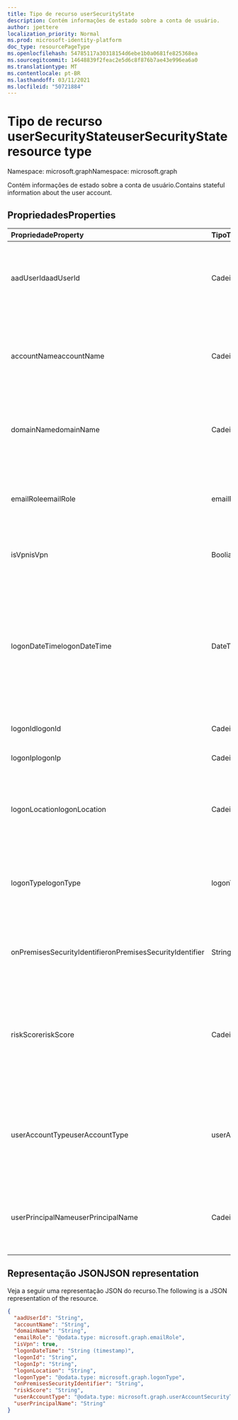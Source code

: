 ```yaml
---
title: Tipo de recurso userSecurityState
description: Contém informações de estado sobre a conta de usuário.
author: jpettere
localization_priority: Normal
ms.prod: microsoft-identity-platform
doc_type: resourcePageType
ms.openlocfilehash: 54785117a30318154d6ebe1b0a0681fe825368ea
ms.sourcegitcommit: 14648839f2feac2e5d6c8f876b7ae43e996ea6a0
ms.translationtype: MT
ms.contentlocale: pt-BR
ms.lasthandoff: 03/11/2021
ms.locfileid: "50721884"
---
```

# <a name="usersecuritystate-resource-type"></a><span data-ttu-id="f37c6-103">Tipo de recurso userSecurityState</span><span class="sxs-lookup"><span data-stu-id="f37c6-103">userSecurityState resource type</span></span>

<span data-ttu-id="f37c6-104">Namespace: microsoft.graph</span><span class="sxs-lookup"><span data-stu-id="f37c6-104">Namespace: microsoft.graph</span></span>

<span data-ttu-id="f37c6-105">Contém informações de estado sobre a conta de usuário.</span><span class="sxs-lookup"><span data-stu-id="f37c6-105">Contains stateful information about the user account.</span></span>

## <a name="properties"></a><span data-ttu-id="f37c6-106">Propriedades</span><span class="sxs-lookup"><span data-stu-id="f37c6-106">Properties</span></span>

| <span data-ttu-id="f37c6-107">Propriedade</span><span class="sxs-lookup"><span data-stu-id="f37c6-107">Property</span></span>   | <span data-ttu-id="f37c6-108">Tipo</span><span class="sxs-lookup"><span data-stu-id="f37c6-108">Type</span></span> |<span data-ttu-id="f37c6-109">Descrição</span><span class="sxs-lookup"><span data-stu-id="f37c6-109">Description</span></span>|
|:---------------|:--------|:----------|
|<span data-ttu-id="f37c6-110">aadUserId</span><span class="sxs-lookup"><span data-stu-id="f37c6-110">aadUserId</span></span>|<span data-ttu-id="f37c6-111">Cadeia de caracteres</span><span class="sxs-lookup"><span data-stu-id="f37c6-111">String</span></span>|<span data-ttu-id="f37c6-112">Identificador de objeto do usuário AAD (GUID) - representa a entidade de usuário físico/de várias contas.</span><span class="sxs-lookup"><span data-stu-id="f37c6-112">AAD User object identifier (GUID) - represents the physical/multi-account user entity.</span></span>|
|<span data-ttu-id="f37c6-113">accountName</span><span class="sxs-lookup"><span data-stu-id="f37c6-113">accountName</span></span>|<span data-ttu-id="f37c6-114">Cadeia de caracteres</span><span class="sxs-lookup"><span data-stu-id="f37c6-114">String</span></span>|<span data-ttu-id="f37c6-115">Nome da conta de usuário (sem domínio do Active Directory ou domínio DNS) - (também chamado `mailNickName` ).</span><span class="sxs-lookup"><span data-stu-id="f37c6-115">Account name of user account (without Active Directory domain or DNS domain) - (also called `mailNickName`).</span></span>|
|<span data-ttu-id="f37c6-116">domainName</span><span class="sxs-lookup"><span data-stu-id="f37c6-116">domainName</span></span>|<span data-ttu-id="f37c6-117">Cadeia de caracteres</span><span class="sxs-lookup"><span data-stu-id="f37c6-117">String</span></span>|<span data-ttu-id="f37c6-118">Domínio NetBIOS/Active Directory da conta de usuário (ou seja, formato de domínio\conta).</span><span class="sxs-lookup"><span data-stu-id="f37c6-118">NetBIOS/Active Directory domain of user account (that is, domain\account format).</span></span>|
|<span data-ttu-id="f37c6-119">emailRole</span><span class="sxs-lookup"><span data-stu-id="f37c6-119">emailRole</span></span>|<span data-ttu-id="f37c6-120">emailRole</span><span class="sxs-lookup"><span data-stu-id="f37c6-120">emailRole</span></span>|<span data-ttu-id="f37c6-121">Para alertas relacionados a email - 'função' de email da conta de usuário.</span><span class="sxs-lookup"><span data-stu-id="f37c6-121">For email-related alerts - user account's email 'role'.</span></span> <span data-ttu-id="f37c6-122">Os valores possíveis são: `unknown`, `sender`, `recipient`.</span><span class="sxs-lookup"><span data-stu-id="f37c6-122">Possible values are: `unknown`, `sender`, `recipient`.</span></span>|
|<span data-ttu-id="f37c6-123">isVpn</span><span class="sxs-lookup"><span data-stu-id="f37c6-123">isVpn</span></span>|<span data-ttu-id="f37c6-124">Booliano</span><span class="sxs-lookup"><span data-stu-id="f37c6-124">Boolean</span></span>|<span data-ttu-id="f37c6-125">Indica se o usuário fez logons por meio de uma VPN.</span><span class="sxs-lookup"><span data-stu-id="f37c6-125">Indicates whether the user logged on through a VPN.</span></span>|
|<span data-ttu-id="f37c6-126">logonDateTime</span><span class="sxs-lookup"><span data-stu-id="f37c6-126">logonDateTime</span></span>|<span data-ttu-id="f37c6-127">DateTimeOffset</span><span class="sxs-lookup"><span data-stu-id="f37c6-127">DateTimeOffset</span></span>|<span data-ttu-id="f37c6-128">Hora em que ocorreu a login.</span><span class="sxs-lookup"><span data-stu-id="f37c6-128">Time at which the sign-in occurred.</span></span> <span data-ttu-id="f37c6-129">O tipo Timestamp representa informações de data e hora usando o formato ISO 8601 e está sempre no horário UTC.</span><span class="sxs-lookup"><span data-stu-id="f37c6-129">The Timestamp type represents date and time information using ISO 8601 format and is always in UTC time.</span></span> <span data-ttu-id="f37c6-130">Por exemplo, meia-noite UTC em 1 de janeiro de 2014 é `2014-01-01T00:00:00Z`.</span><span class="sxs-lookup"><span data-stu-id="f37c6-130">For example, midnight UTC on Jan 1, 2014 is `2014-01-01T00:00:00Z`.</span></span>|
|<span data-ttu-id="f37c6-131">logonId</span><span class="sxs-lookup"><span data-stu-id="f37c6-131">logonId</span></span>|<span data-ttu-id="f37c6-132">Cadeia de caracteres</span><span class="sxs-lookup"><span data-stu-id="f37c6-132">String</span></span>|<span data-ttu-id="f37c6-133">ID de login do usuário.</span><span class="sxs-lookup"><span data-stu-id="f37c6-133">User sign-in ID.</span></span>|
|<span data-ttu-id="f37c6-134">logonIp</span><span class="sxs-lookup"><span data-stu-id="f37c6-134">logonIp</span></span>|<span data-ttu-id="f37c6-135">Cadeia de caracteres</span><span class="sxs-lookup"><span data-stu-id="f37c6-135">String</span></span>|<span data-ttu-id="f37c6-136">Endereço IP da solicitação de login originada.</span><span class="sxs-lookup"><span data-stu-id="f37c6-136">IP Address the sign-in request originated from.</span></span>|
|<span data-ttu-id="f37c6-137">logonLocation</span><span class="sxs-lookup"><span data-stu-id="f37c6-137">logonLocation</span></span>|<span data-ttu-id="f37c6-138">Cadeia de caracteres</span><span class="sxs-lookup"><span data-stu-id="f37c6-138">String</span></span>|<span data-ttu-id="f37c6-139">Local (por mapeamento de endereço IP) associado a um evento de login do usuário por esse usuário.</span><span class="sxs-lookup"><span data-stu-id="f37c6-139">Location (by IP address mapping) associated with a user sign-in event by this user.</span></span>|
|<span data-ttu-id="f37c6-140">logonType</span><span class="sxs-lookup"><span data-stu-id="f37c6-140">logonType</span></span>|<span data-ttu-id="f37c6-141">logonType</span><span class="sxs-lookup"><span data-stu-id="f37c6-141">logonType</span></span>|<span data-ttu-id="f37c6-142">Método de login do usuário.</span><span class="sxs-lookup"><span data-stu-id="f37c6-142">Method of user sign in.</span></span> <span data-ttu-id="f37c6-143">Os possíveis valores são: `unknown`, `interactive`, `remoteInteractive`, `network`, `batch`, `service`.</span><span class="sxs-lookup"><span data-stu-id="f37c6-143">Possible values are: `unknown`, `interactive`, `remoteInteractive`, `network`, `batch`, `service`.</span></span>|
|<span data-ttu-id="f37c6-144">onPremisesSecurityIdentifier</span><span class="sxs-lookup"><span data-stu-id="f37c6-144">onPremisesSecurityIdentifier</span></span>|<span data-ttu-id="f37c6-145">String</span><span class="sxs-lookup"><span data-stu-id="f37c6-145">String</span></span>|<span data-ttu-id="f37c6-146">Identificador de Segurança (SID) do Active Directory (local) do usuário.</span><span class="sxs-lookup"><span data-stu-id="f37c6-146">Active Directory (on-premises) Security Identifier (SID) of the user.</span></span>|
|<span data-ttu-id="f37c6-147">riskScore</span><span class="sxs-lookup"><span data-stu-id="f37c6-147">riskScore</span></span>|<span data-ttu-id="f37c6-148">Cadeia de caracteres</span><span class="sxs-lookup"><span data-stu-id="f37c6-148">String</span></span>|<span data-ttu-id="f37c6-149">Pontuação de risco gerada/calculada pelo provedor da conta de usuário.</span><span class="sxs-lookup"><span data-stu-id="f37c6-149">Provider-generated/calculated risk score of the user account.</span></span> <span data-ttu-id="f37c6-150">Intervalo de valores recomendado de 0 a 1, que equivale a uma porcentagem.</span><span class="sxs-lookup"><span data-stu-id="f37c6-150">Recommended value range of 0-1, which equates to a percentage.</span></span>|
|<span data-ttu-id="f37c6-151">userAccountType</span><span class="sxs-lookup"><span data-stu-id="f37c6-151">userAccountType</span></span>|<span data-ttu-id="f37c6-152">userAccountSecurityType</span><span class="sxs-lookup"><span data-stu-id="f37c6-152">userAccountSecurityType</span></span>|<span data-ttu-id="f37c6-153">Tipo de conta de usuário (associação ao grupo), por definição do Windows.</span><span class="sxs-lookup"><span data-stu-id="f37c6-153">User account type (group membership), per Windows definition.</span></span> <span data-ttu-id="f37c6-154">Os valores possíveis são: `unknown`, `standard`, `power`, `administrator`.</span><span class="sxs-lookup"><span data-stu-id="f37c6-154">Possible values are: `unknown`, `standard`, `power`, `administrator`.</span></span>|
|<span data-ttu-id="f37c6-155">userPrincipalName</span><span class="sxs-lookup"><span data-stu-id="f37c6-155">userPrincipalName</span></span>|<span data-ttu-id="f37c6-156">Cadeia de caracteres</span><span class="sxs-lookup"><span data-stu-id="f37c6-156">String</span></span>|<span data-ttu-id="f37c6-157">Nome de login do usuário - formato da Internet: (nome da conta de usuário)@(nome de domínio DNS da conta de usuário).</span><span class="sxs-lookup"><span data-stu-id="f37c6-157">User sign-in name - internet format: (user account name)@(user account DNS domain name).</span></span>|

## <a name="json-representation"></a><span data-ttu-id="f37c6-158">Representação JSON</span><span class="sxs-lookup"><span data-stu-id="f37c6-158">JSON representation</span></span>

<span data-ttu-id="f37c6-159">Veja a seguir uma representação JSON do recurso.</span><span class="sxs-lookup"><span data-stu-id="f37c6-159">The following is a JSON representation of the resource.</span></span>

<!-- {
  "blockType": "resource",
  "optionalProperties": [

  ],
  "@odata.type": "microsoft.graph.userSecurityState"
}-->

```json
{
  "aadUserId": "String",
  "accountName": "String",
  "domainName": "String",
  "emailRole": "@odata.type: microsoft.graph.emailRole",
  "isVpn": true,
  "logonDateTime": "String (timestamp)",
  "logonId": "String",
  "logonIp": "String",
  "logonLocation": "String",
  "logonType": "@odata.type: microsoft.graph.logonType",
  "onPremisesSecurityIdentifier": "String",
  "riskScore": "String",
  "userAccountType": "@odata.type: microsoft.graph.userAccountSecurityType",
  "userPrincipalName": "String"
}

```

<!-- uuid: 8fcb5dbc-d5aa-4681-8e31-b001d5168d79
2015-10-25 14:57:30 UTC -->
<!-- {
  "type": "#page.annotation",
  "description": "userSecurityState resource",
  "keywords": "",
  "section": "documentation",
  "tocPath": ""
}-->

